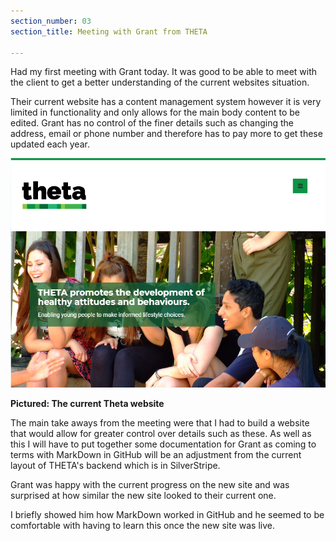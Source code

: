```yaml
---
section_number: 03
section_title: Meeting with Grant from THETA

---
```


Had my first meeting with Grant today. It was good to be able to meet with the client to get a better understanding of the current websites situation.

Their current website has a content management system however it is very limited in functionality and only allows for the main body content to be edited. Grant has no control of the finer details such as changing the address, email or phone number and therefore has to pay more to get these updated each year.  


![Current Site](../theta-site.PNG)

**Pictured: The current Theta website**


The main take aways from the meeting were that I had to build a website that would allow for greater control over details such as these. As well as this I will have to put together some documentation for Grant as coming to terms with MarkDown in GitHub will be an adjustment from the current layout of THETA's backend which is in SilverStripe.  

Grant was happy with the current progress on the new site and was surprised at how similar the new site looked to their current one. 

I briefly showed him how MarkDown worked in GitHub and he seemed to be comfortable with having to learn this once the new site was live. 

